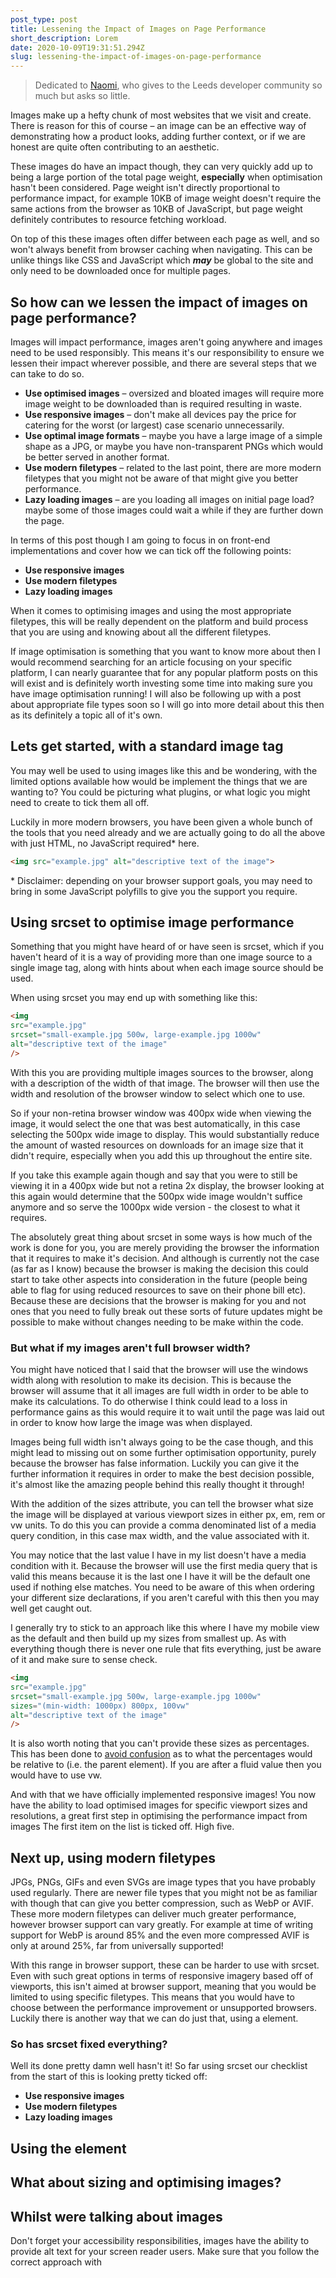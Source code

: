 ```yaml
---
post_type: post
title: Lessening the Impact of Images on Page Performance
short_description: Lorem
date: 2020-10-09T19:31:51.294Z
slug: lessening-the-impact-of-images-on-page-performance
---
```

> Dedicated to [Naomi](https://naomi.dev/), who gives to the Leeds developer community so much but asks so little.

Images make up a hefty chunk of most websites that we visit and create. There is reason for this of course – an image can be an effective way of demonstrating how a product looks, adding further context, or if we are honest are quite often contributing to an aesthetic.

These images do have an impact though, they can very quickly add up to being a large portion of the total page weight, **especially** when optimisation hasn't been considered. Page weight isn't directly proportional to performance impact, for example 10KB of image weight doesn't require the same actions from the browser as 10KB of JavaScript, but page weight definitely contributes to resource fetching workload. 

On top of this these images often differ between each page as well, and so won't always benefit from browser caching when navigating. This can be unlike things like CSS and JavaScript which ***may*** be global to the site and only need to be downloaded once for multiple pages.

## So how can we lessen the impact of images on page performance?

Images will impact performance, images aren't going anywhere and images need to be used responsibly. This means it's our responsibility to ensure we lessen their impact wherever possible, and there are several steps that we can take to do so.

* **Use optimised images** – oversized and bloated images will require more image weight to be downloaded than is required resulting in waste.
* **Use responsive images** – don't make all devices pay the price for catering for the worst (or largest) case scenario unnecessarily.
* **Use optimal image formats** – maybe you have a large image of a simple shape as a JPG, or maybe you have non-transparent PNGs which would be better served in another format.
* **Use modern filetypes** – related to the last point, there are more modern filetypes that you might not be aware of that might give you better performance.
* **Lazy loading images** – are you loading all images on initial page load? maybe some of those images could wait a while if they are further down the page.

In terms of this post though I am going to focus in on front-end implementations and cover how we can tick off the following points:

* **Use responsive images**
* **Use modern filetypes**
* **Lazy loading images**

When it comes to optimising images and using the most appropriate filetypes, this will be really dependent on the platform and build process that you are using and knowing about all the different filetypes. 

If image optimisation is something that you want to know more about then I would recommend searching for an article focusing on your specific platform, I can nearly guarantee that for any popular platform posts on this will exist and is definitely worth investing some time into making sure you have image optimisation running! I will also be following up with a post about appropriate file types soon so I will go into more detail about this then as its definitely a topic all of it's own.

## Lets get started, with a standard image tag

You may well be used to using images like this and be wondering, with the limited options available how would be implement the things that we are wanting to? You could be picturing what plugins, or what logic you might need to create to tick them all off. 

Luckily in more modern browsers, you have been given a whole bunch of the tools that you need already and we are actually going to do all the above with just HTML, no JavaScript required* here.

```html
<img src="example.jpg" alt="descriptive text of the image">
```

\* Disclaimer: depending on your browser support goals, you may need to bring in some JavaScript polyfills to give you the support you require.

## Using srcset to optimise image performance

Something that you might have heard of or have seen is srcset, which if you haven't heard of it is a way of providing more than one image source to a single image tag, along with hints about when each image source should be used.

When using srcset you may end up with something like this:

```html
<img 
src="example.jpg"
srcset="small-example.jpg 500w, large-example.jpg 1000w" 
alt="descriptive text of the image"
/>
```

With this you are providing multiple images sources to the browser, along with a description of the width of that image. The browser will then use the width and resolution of the browser window to select which one to use.

So if your non-retina browser window was 400px wide when viewing the image, it would select the one that was best automatically, in this case selecting the 500px wide image to display. This would substantially reduce the amount of wasted resources on downloads for an image size that it didn't require, especially when you add this up throughout the entire site.

If you take this example again though and say that you were to still be viewing it in a 400px wide but not a retina 2x display, the browser looking at this again would determine that the 500px wide image wouldn't suffice anymore and so serve the 1000px wide version - the closest to what it requires.

The absolutely great thing about srcset in some ways is how much of the work is done for you, you are merely providing the browser the information that it requires to make it's decision. And although is currently not the case (as far as I know) because the browser is making the decision this could start to take other aspects into consideration in the future (people being able to flag for using reduced resources to save on their phone bill etc). Because these are decisions that the browser is making for you and not ones that you need to fully break out these sorts of future updates might be possible to make without changes needing to be make within the code.

### But what if my images aren't full browser width?

You might have noticed that I said that the browser will use the windows width along with resolution to make its decision. This is because the browser will assume that it all images are full width in order to be able to make its calculations. To do otherwise I think could lead to a loss in performance gains as this would require it to wait until the page was laid out in order to know how large the image was when displayed.

Images being full width isn't always going to be the case though, and this might lead to missing out on some further optimisation opportunity, purely because the browser has false information. Luckily you can give it the further information it requires in order to make the best decision possible, it's almost like the amazing people behind this really thought it through!

With the addition of the sizes attribute, you can tell the browser what size the image will be displayed at various viewport sizes in either px, em, rem or vw units. To do this you can provide a comma denominated list of a media query condition, in this case max width, and the value associated with it.

You may notice that the last value I have in my list doesn't have a media condition with it. Because the browser will use the first media query that is valid this means because it is the last one I have it will be the default one used if nothing else matches. You need to be aware of this when ordering your different size declarations, if you aren't careful with this then you may well get caught out. 

I generally try to stick to an approach like this where I have my mobile view as the default and then build up my sizes from smallest up. As with everything though there is never one rule that fits everything, just be aware of it and make sure to sense check.

```html
<img 
src="example.jpg"
srcset="small-example.jpg 500w, large-example.jpg 1000w"
sizes="(min-width: 1000px) 800px, 100vw"
alt="descriptive text of the image"
/>
```

It is also worth noting that you can't provide these sizes as percentages. This has been done to [avoid confusion](https://www.w3.org/TR/2015/WD-html51-20150506/semantics.html#valid-source-size-list) as to what the percentages would be relative to (i.e. the parent element). If you are after a fluid value then you would have to use vw.

And with that we have officially implemented responsive images! You now have the ability to load optimised images for specific viewport sizes and resolutions, a great first step in optimising the performance impact from images The first item on the list is ticked off. High five.

## Next up, using modern filetypes

JPGs, PNGs, GIFs and even SVGs are image types that you have probably used regularly. There are newer file types that you might not be as familiar with though that can give you better compression, such as WebP or AVIF. These more modern filetypes can deliver much greater performance, however browser support can vary greatly. For example at time of writing support for WebP is around 85% and the even more compressed AVIF is only at around 25%, far from universally supported!

With this range in browser support, these can be harder to use with srcset. Even with such great options in terms of responsive imagery based off of viewports, this isn't aimed at browser support, meaning that you would be limited to using specific filetypes. This means that you would have to choose between the performance improvement or unsupported browsers. Luckily there is another way that we can do just that, using a <picture> element.











### So has srcset fixed everything?

Well its done pretty damn well hasn't it! So far using srcset our checklist from the start of this is looking pretty ticked off:

* **Use responsive images**
* **Use modern filetypes**
* **Lazy loading images**

## Using the <picture> element

## What about sizing and optimising images?

## Whilst were talking about images

Don't forget your accessibility responsibilities, images have the ability to provide alt text for your screen reader users. Make sure that you follow the correct approach with